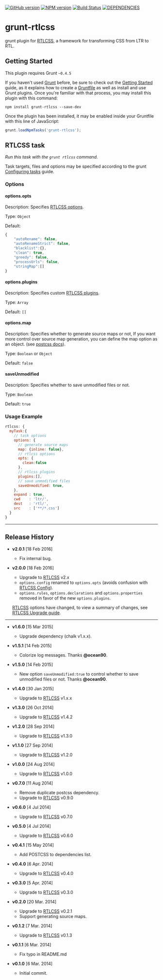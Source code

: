 [![GitHub version](https://badge.fury.io/gh/MohammadYounes%2Fgrunt-rtlcss.svg)](http://badge.fury.io/gh/MohammadYounes%2Fgrunt-rtlcss)
[![NPM version](https://badge.fury.io/js/grunt-rtlcss.svg)](http://badge.fury.io/js/grunt-rtlcss)
[![Build Status](https://travis-ci.org/MohammadYounes/grunt-rtlcss.svg?branch=master)](https://travis-ci.org/MohammadYounes/grunt-rtlcss)
[![DEPENDENCIES](https://david-dm.org/MohammadYounes/grunt-rtlcss.svg)](https://david-dm.org/MohammadYounes/grunt-rtlcss)

grunt-rtlcss
============
grunt plugin for [RTLCSS], a framework for transforming CSS from LTR to RTL.


## Getting Started
This plugin requires Grunt `~0.4.5`

If you haven't used [Grunt](http://gruntjs.com/) before, be sure to check out the [Getting Started](http://gruntjs.com/getting-started) guide, as it explains how to create a [Gruntfile](http://gruntjs.com/sample-gruntfile) as well as install and use Grunt plugins. Once you're familiar with that process, you may install this plugin with this command:

```shell
npm install grunt-rtlcss --save-dev
```

Once the plugin has been installed, it may be enabled inside your Gruntfile with this line of JavaScript:

```js
grunt.loadNpmTasks('grunt-rtlcss');
```



## RTLCSS task
_Run this task with the `grunt rtlcss` command._

Task targets, files and options may be specified according to the grunt [Configuring tasks](http://gruntjs.com/configuring-tasks) guide.

### Options

#### options.opts
Description: Specifies [RTLCSS options](https://github.com/MohammadYounes/rtlcss#options-object).

Type: `Object`

Default:

```js
{
    "autoRename": false,
    "autoRenameStrict": false,
    "blacklist":{},
    "clean": true,
    "greedy": false,
    "processUrls": false,
    "stringMap":[]
}
```

#### options.plugins
Description: Specifies custom [RTLCSS plugins](https://github.com/MohammadYounes/rtlcss#plugins-array).

Type: `Array`

Default: `[]`

#### options.map
Description: Specifies whether to generate source maps or not, If you want more control over source map generation, you can define the map option as an object. (see [postcss docs](https://github.com/postcss/postcss/blob/master/docs/source-maps.md#options)).

Type: `Boolean` or `Object`

Default: `false`

#### saveUnmodified
Description: Specifies whether to save unmodified files or not.

Type: `Boolean`

Default: `true`

### Usage Example

```js
rtlcss: {
  myTask:{
    // task options
    options: {
      // generate source maps
      map: {inline: false},
      // rtlcss options
      opts: {
        clean:false
      },
      // rtlcss plugins
      plugins:[],
      // save unmodified files
      saveUnmodified: true,
    },
    expand : true,
    cwd    : 'ltr/',
    dest   : 'rtl/',
    src    : ['**/*.css']
  }
}
```

[RTLCSS]: https://github.com/MohammadYounes/rtlcss

-------

## Release History

* **v2.0.1** [18 Feb 2016]
  * Fix internal bug.

* **v2.0.0** [18 Feb 2016]
  * Upgrade to [RTLCSS] v2.x
  * `options.config` renamed to `options.opts` (avoids confusion with [RTLCSS Config](https://github.com/MohammadYounes/rtlcss/blob/master/.rtlcssrc)).
  * `options.rules`, `options.declarations` and `options.properties` removed in favor of the new `options.plugins`.

  [RTLCSS] options have changed, to view a summary of changes, see [RTLCSS Upgrade guide](https://github.com/MohammadYounes/rtlcss/blob/master/CHANGELOG.md#upgrading-from-version-10).

---
* **v1.6.0** [15 Mar 2015]
	* Upgrade dependency (chalk v1.x.x).

* **v1.5.1** [14 Feb 2015]
	* Colorize log messages. Thanks **@ocean90**.

* **v1.5.0** [14 Feb 2015]
	* New option `saveUnmodified:true` to control whether to save unmodified files or not. Thanks **@ocean90**.

* **v1.4.0** [30 Jan 2015]
	* Upgrade to [RTLCSS] v1.x.x

* **v1.3.0** [26 Oct 2014]
	* Upgrade to [RTLCSS] v1.4.2

* **v1.2.0** [28 Sep 2014]
  * Upgrade to [RTLCSS] v1.3.0

* **v1.1.0** [27 Sep 2014]
  * Upgrade to [RTLCSS] v1.2.0

* **v1.0.0** [24 Aug 2014]
  * Upgrade to [RTLCSS] v1.0.0

* **v0.7.0** [11 Aug 2014]
  * Remove duplicate postcss dependency.
  * Upgrade to [RTLCSS] v0.9.0

* **v0.6.0** [4 Jul 2014]
  * Upgrade to [RTLCSS] v0.7.0

* **v0.5.0** [4 Jul 2014]
  * Upgrade to [RTLCSS] v0.6.0

* **v0.4.1** [15 May 2014]
  * Add POSTCSS to dependencies list.

* **v0.4.0** [6 Apr. 2014]
  * Upgrade to [RTLCSS] v0.4.0

* **v0.3.0** [5 Apr. 2014]
  * Upgrade to [RTLCSS] v0.3.0

* **v0.2.0** [20 Mar. 2014]
  * Upgrade to [RTLCSS] v0.2.1
  * Support generating source maps.

* **v0.1.2** [7 Mar. 2014]
  * Upgrade to [RTLCSS] v0.1.3

* **v0.1.1** [6 Mar. 2014]
  * Fix typo in README.md

* **v0.1.0** [6 Mar. 2014]
  * Initial commit.
